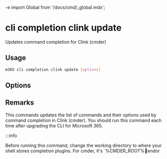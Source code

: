 -e <!-- DISCLAIMER: All secrets, passwords, and sensitive values in this document are examples only and not real credentials. -->
import Global from '/docs/cmd/_global.mdx';

# cli completion clink update

Updates command completion for Clink (cmder)

## Usage

```sh
m365 cli completion clink update [options]
```

## Options

<Global />

## Remarks

This commands updates the list of commands and their options used by command completion in Clink (cmder). You should run this command each time after upgrading the CLI for Microsoft 365.

:::info

Before running this command, change the working directory to where your shell stores completion plugins. For cmder, it's `%CMDER_ROOT%endor